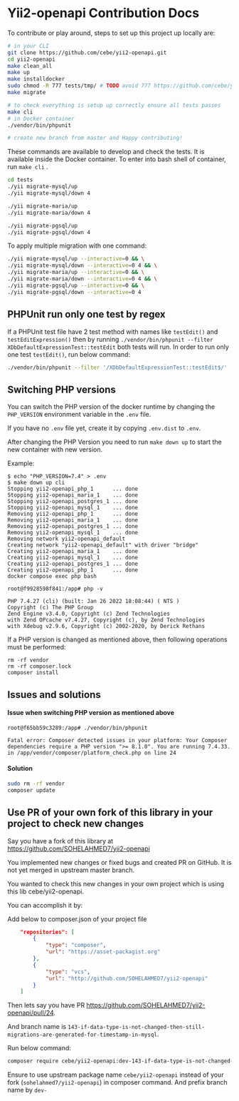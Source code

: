 Yii2-openapi Contribution Docs
==============================

To contribute or play around, steps to set up this project up locally are:

```bash
# in your CLI
git clone https://github.com/cebe/yii2-openapi.git
cd yii2-openapi
make clean_all
make up
make installdocker
sudo chmod -R 777 tests/tmp/ # TODO avoid 777 https://github.com/cebe/yii2-openapi/issues/156
make migrate

# to check everything is setup up correctly ensure all tests passes
make cli
# in Docker container
./vendor/bin/phpunit

# create new branch from master and Happy contributing!
```

These commands are available to develop and check the tests. It is available inside the Docker container. To enter into bash shell of container, run `make cli` .

```bash
cd tests
./yii migrate-mysql/up
./yii migrate-mysql/down 4

./yii migrate-maria/up
./yii migrate-maria/down 4

./yii migrate-pgsql/up
./yii migrate-pgsql/down 4
```

To apply multiple migration with one command:

```bash
./yii migrate-mysql/up --interactive=0 && \
./yii migrate-mysql/down --interactive=0 4 && \
./yii migrate-maria/up --interactive=0 && \
./yii migrate-maria/down --interactive=0 4 && \
./yii migrate-pgsql/up --interactive=0 && \
./yii migrate-pgsql/down --interactive=0 4
```

PHPUnit run only one test by regex
----------------------------------

If a PHPUnit test file have 2 test method with names like `testEdit()` and `testEditExpression()` then by running `./vendor/bin/phpunit --filter XDbDefaultExpressionTest::testEdit` both tests will run. In order to run only one test `testEdit()`, run below command:

```bash
./vendor/bin/phpunit --filter '/XDbDefaultExpressionTest::testEdit$/'
```


Switching PHP versions
----------------------

You can switch the PHP version of the docker runtime by changing the `PHP_VERSION` environment variable in the `.env` file.

If you have no `.env` file yet, create it by copying `.env.dist` to `.env`.

After changing the PHP Version you need to run `make down up` to start the new container with new version.

Example:

```
$ echo "PHP_VERSION=7.4" > .env
$ make down up cli
Stopping yii2-openapi_php_1      ... done
Stopping yii2-openapi_maria_1    ... done
Stopping yii2-openapi_postgres_1 ... done
Stopping yii2-openapi_mysql_1    ... done
Removing yii2-openapi_php_1      ... done
Removing yii2-openapi_maria_1    ... done
Removing yii2-openapi_postgres_1 ... done
Removing yii2-openapi_mysql_1    ... done
Removing network yii2-openapi_default
Creating network "yii2-openapi_default" with driver "bridge"
Creating yii2-openapi_maria_1    ... done
Creating yii2-openapi_mysql_1    ... done
Creating yii2-openapi_postgres_1 ... done
Creating yii2-openapi_php_1      ... done
docker compose exec php bash

root@f9928598f841:/app# php -v

PHP 7.4.27 (cli) (built: Jan 26 2022 18:08:44) ( NTS )
Copyright (c) The PHP Group
Zend Engine v3.4.0, Copyright (c) Zend Technologies
with Zend OPcache v7.4.27, Copyright (c), by Zend Technologies
with Xdebug v2.9.6, Copyright (c) 2002-2020, by Derick Rethans
```

If a PHP version is changed as mentioned above, then following operations must be performed:

```
rm -rf vendor
rm -rf composer.lock
composer install
```

Issues and solutions
--------------------

#### Issue when switching PHP version as mentioned above

```
root@f65bb59c3289:/app# ./vendor/bin/phpunit

Fatal error: Composer detected issues in your platform: Your Composer dependencies require a PHP version ">= 8.1.0". You are running 7.4.33. in /app/vendor/composer/platform_check.php on line 24
```

#### Solution

```bash
sudo rm -rf vendor
composer update
```


## Use PR of your own fork of this library in your project to check new changes

Say you have a fork of this library at https://github.com/SOHELAHMED7/yii2-openapi

You implemented new changes or fixed bugs and created PR on GitHub. It is not yet merged in upstream master branch.

You wanted to check this new changes in your own project which is using this lib cebe/yii2-openapi.

You can accomplish it by:


Add below to composer.json of your project file


```json
    "repositories": [
        {
            "type": "composer",
            "url": "https://asset-packagist.org"
        },
        {
            "type": "vcs",
            "url": "http://github.com/SOHELAHMED7/yii2-openapi"
        }
    ]
```

Then lets say you have PR https://github.com/SOHELAHMED7/yii2-openapi/pull/24.

And branch name is `143-if-data-type-is-not-changed-then-still-migrations-are-generated-for-timestamp-in-mysql`.

Run below command:

```bash
composer require cebe/yii2-openapi:dev-143-if-data-type-is-not-changed-then-still-migrations-are-generated-for-timestamp-in-mysql
```

Ensure to use upstream package name `cebe/yii2-openapi` instead of your fork (`sohelahmed7/yii2-openapi`) in composer command. And prefix branch name by `dev-`
